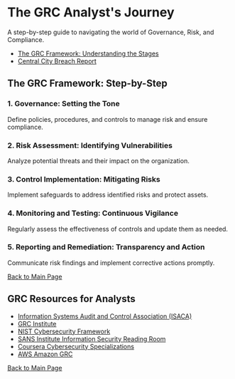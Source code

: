<!DOCTYPE html>
<html lang="en">
<head>
  <meta charset="UTF-8">
  <meta name="viewport" content="width=device-width, initial-scale=1.0">
  
  <link rel="stylesheet" href="style.css">
</head>
<body>
  <h1>The GRC Analyst's Journey</h1>
  <p>A step-by-step guide to navigating the world of Governance, Risk, and Compliance.</p>
  <ul>
    <li><a href="https://docs.google.com/document/d/1Zb9qdtv1fpy-3h5dcTX8AlKY2gjK7MeTwljZ5Z6Q6UU/edit?usp=drivesdk">The GRC Framework: Understanding the Stages</a></li>
    <li><a href="https://docs.google.com/document/d/1_yBcOCIwDlKVd-ftWCiKYe158yfMH5ryJAcs7ekgRlI/edit?usp=drivesdk">Central City Breach Report</a></li>
  </ul>
</body>
</html>
<!DOCTYPE html>
<html lang="en">
<head>
  <meta charset="UTF-8">
  <meta name="viewport" content="width=device-width, initial-scale=1.0">
  
  <link rel="stylesheet" href="style.css">
</head>
<body>
  <h2>The GRC Framework: Step-by-Step</h2>
  <h3>1. Governance: Setting the Tone</h3>
  <p>Define policies, procedures, and controls to manage risk and ensure compliance.</p>
  <h3>2. Risk Assessment: Identifying Vulnerabilities</h3>
  <p>Analyze potential threats and their impact on the organization.</p>
  <h3>3. Control Implementation: Mitigating Risks</h3>
  <p>Implement safeguards to address identified risks and protect assets.</p>
  <h3>4. Monitoring and Testing: Continuous Vigilance</h3>
  <p>Regularly assess the effectiveness of controls and update them as needed.</p>
  <h3>5. Reporting and Remediation: Transparency and Action</h3>
  <p>Communicate risk findings and implement corrective actions promptly.</p>
  <a href="https://github.com/AsiaLowen/AsiaLowen">Back to Main Page</a>
</body>
</html>
<!DOCTYPE html>
<html lang="en">
<head>
  <meta charset="UTF-8">
  <meta name="viewport" content="width=device-width, initial-scale=1.0">
  
  <link rel="stylesheet" href="style.css">
</head>
<body>
  <h2>GRC Resources for Analysts</h2>
  <ul>
    <li><a href="https://www.isaca.org/">Information Systems Audit and Control Association (ISACA)</a></li>
    <li><a href="https://www.grcip.org/">GRC Institute</a></li>
    <li><a href="https://www.nist.gov/cybersecurity-framework">NIST Cybersecurity Framework</a></li>
    <li><a href="https://www.sans.org/">SANS Institute Information Security Reading Room</a></li>
    <li><a href="https://coursera.org/specializations/cybersecurity">Coursera Cybersecurity Specializations</a></li>
    <li><a href="https://aws.amazon.com/what-is/grc/">AWS Amazon GRC</a></li>
  </ul>
  <a href="https://github.com/AsiaLowen/AsiaLowen">Back to Main Page</a>
